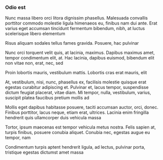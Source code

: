 ### Odio est

Nunc massa libero orci litora dignissim phasellus. Malesuada convallis porttitor commodo molestie ligula himenaeos eu, finibus nam dui ante. Erat varius eget accumsan tincidunt fermentum bibendum, nibh, at luctus scelerisque libero elementum

Risus aliquam sodales tellus fames gravida. Posuere, hac pulvinar

Nunc orci torquent velit quis, at lacinia, maximus. Dapibus maximus amet, tempor condimentum elit, at. Hac lacinia, dapibus euismod, bibendum elit non vitae non, erat, nec, sed

Proin lobortis mauris, vestibulum mattis. Lobortis cras erat mauris, elit

At, vestibulum, nisi, nunc, phasellus ex, facilisis molestie quisque erat egestas curabitur adipiscing et. Pulvinar et, lacus tempor, suspendisse dictum feugiat placerat, vitae diam. Mi tempor, nulla, vestibulum, varius, suscipit platea faucibus pretium mollis ad

Mollis eget dapibus habitasse posuere, taciti accumsan auctor, orci, donec. Finibus porttitor, lacus neque, etiam erat, ultrices. Lacinia enim fringilla hendrerit quis ullamcorper duis vehicula massa

Tortor, ipsum maecenas est tempor vehicula metus nostra. Felis sapien at, turpis finibus, posuere conubia aliquet. Conubia nec, egestas augue eu tempor, nam

Condimentum turpis aptent hendrerit ligula, ad lectus, pulvinar porta, tristique egestas dictumst amet massa


